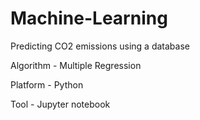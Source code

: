 # Machine-Learning

Predicting CO2 emissions using a database

Algorithm - Multiple Regression 

Platform - Python

Tool - Jupyter notebook
